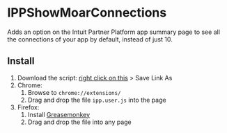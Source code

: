 # IPPShowMoarConnections
Adds an option on the Intuit Partner Platform app summary page to see all the connections of your app by default, instead of just 10.

## Install

1. Download the script: [right click on this](https://github.com/francoisl/IPPShowMoarConnections/raw/master/ipp.user.js) > Save Link As
2. Chrome:
    1. Browse to `chrome://extensions/`
    2. Drag and drop the file `ipp.user.js` into the page
3. Firefox:
    1. Install [Greasemonkey](https://addons.mozilla.org/en-Us/firefox/addon/greasemonkey/)
    2. Drag and drop the file into any page
